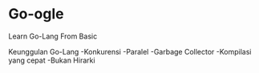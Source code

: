 # Go-ogle
Learn Go-Lang From Basic

Keunggulan Go-Lang
-Konkurensi
-Paralel
-Garbage Collector
-Kompilasi yang cepat
-Bukan Hirarki
